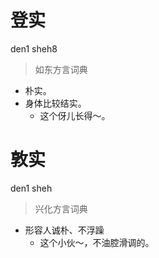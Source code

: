 # 登实
den1 sheh8
> 如东方言词典
- 朴实。
- 身体比较结实。
  - 这个伢儿长得～。

# 敦实
den1 sheh
> 兴化方言词典
- 形容人诚朴、不浮躁
  - 这个小伙～，不油腔滑调的。
